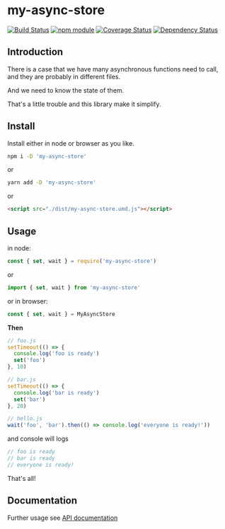 # my-async-store

[![Build Status](https://travis-ci.org/jinghua000/my-async-store.svg?branch=master)](https://travis-ci.org/jinghua000/my-async-store)
[![npm module](https://badge.fury.io/js/my-async-store.svg)](https://www.npmjs.com/package/my-async-store)
[![Coverage Status](https://coveralls.io/repos/github/jinghua000/my-async-store/badge.svg?branch=master)](https://coveralls.io/github/jinghua000/my-async-store?branch=master)
[![Dependency Status](https://david-dm.org/jinghua000/my-async-store.svg)](https://david-dm.org/jinghua000/my-async-store)

## Introduction

There is a case that we have many asynchronous functions need to call, and they are probably in different files.

And we need to know the state of them.

That's a little trouble and this library make it simplify.

## Install

Install either in node or browser as you like.

```bash
npm i -D 'my-async-store'
```

or

```bash
yarn add -D 'my-async-store'
```

or

```html
<script src="./dist/my-async-store.umd.js"></script>
```

## Usage

in node:

```js
const { set, wait } = require('my-async-store')
```

or

```js
import { set, wait } from 'my-async-store'
```

or in browser:
```js
const { set, wait } = MyAsyncStore
```

**Then**

```js
// foo.js
setTimeout(() => {
  console.log('foo is ready')
  set('foo')
}, 10)
```

```js
// bar.js
setTimeout(() => {
  console.log('bar is ready')
  set('bar')
}, 20)
```

```js
// hello.js
wait('foo', 'bar').then(() => console.log('everyone is ready!'))
```

and console will logs

```js
// foo is ready
// bar is ready
// everyone is ready!
```

That's all! 

## Documentation

Further usage see [API documentation](https://github.com/jinghua000/my-async-store/blob/master/docs/API_DOCUMENTATION.md)